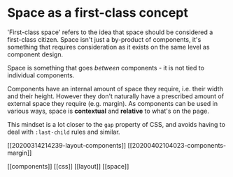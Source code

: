 # Space as a first-class concept

'First-class space' refers to the idea that space should be considered a first-class citizen. Space isn't just a by-product of components, it's something that requires consideration as it exists on the same level as component design.

Space is something that goes _between_ components - it is not tied to individual components.

Components have an internal amount of space they require, i.e. their width and their height. However they don't naturally have a prescribed amount of external space they require (e.g. margin). As components can be used in various ways, space is **contextual** and **relative** to what's on the page.

This mindset is a lot closer to the `gap` property of CSS, and avoids having to deal with `:last-child` rules and similar.

[[20200314214239-layout-components]]
[[20200402104023-components-margin]]

[[components]]
[[css]]
[[layout]]
[[space]]
